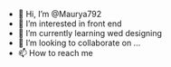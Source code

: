 - 👋 Hi, I’m @Maurya792
- 👀 I’m interested in front end
- 🌱 I’m currently learning wed designing
- 💞️ I’m looking to collaborate on ...
- 📫 How to reach me 

<!---
Maurya792/Maurya792 is a ✨ special ✨ repository because its `README.md` (this file) appears on your GitHub profile.
You can click the Preview link to take a look at your changes.
--->
